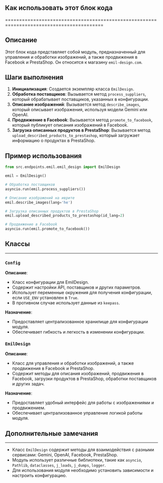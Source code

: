 ## Как использовать этот блок кода
=========================================================================================

Описание
-------------------------
Этот блок кода представляет собой модуль, предназначенный для управления и обработки изображений, а также продвижения в Facebook и PrestaShop. Он относится к магазину `emil-design.com`.

Шаги выполнения
-------------------------
1. **Инициализация**: Создается экземпляр класса `EmilDesign`.
2. **Обработка поставщиков**: Вызывается метод `process_suppliers`, который обрабатывает поставщиков, указанных в конфигурации.
3. **Описание изображений**: Вызывается метод `describe_images`, который описывает изображения, используя модели Gemini или OpenAI.
4. **Продвижение в Facebook**: Вызывается метод `promote_to_facebook`, который публикует описания изображений в Facebook.
5. **Загрузка описанных продуктов в PrestaShop**: Вызывается метод `upload_described_products_to_prestashop`, который загружает информацию о продуктах в PrestaShop.

Пример использования
-------------------------

```python
from src.endpoints.emil.emil_design import EmilDesign

emil = EmilDesign()

# Обработка поставщиков
asyncio.run(emil.process_suppliers())

# Описание изображений на иврите
emil.describe_images(lang='he')

# Загрузка описанных продуктов в PrestaShop
emil.upload_described_products_to_prestashop(id_lang=2)

# Продвижение в Facebook
asyncio.run(emil.promote_to_facebook())
```

## Классы
-------------------------
### `Config`
**Описание**:
- Класс конфигурации для EmilDesign.
- Содержит настройки API, поставщиков и других параметров.
- Использует переменные окружения для получения конфигурации, если `USE_ENV` установлен в `True`.
- В противном случае использует данные из `keepass`.

**Назначение**:
- Предоставляет централизованное хранилище для конфигурации модуля.
- Обеспечивает гибкость и легкость в изменении конфигурации.

### `EmilDesign`
**Описание**:
- Класс для управления и обработки изображений, а также продвижения в Facebook и PrestaShop.
- Содержит методы для описания изображений, продвижения в Facebook, загрузки продуктов в PrestaShop, обработки поставщиков и других задач.

**Назначение**:
- Предоставляет удобный интерфейс для работы с изображениями и продвижением.
- Обеспечивает централизованное управление логикой работы модуля.

## Дополнительные замечания
-------------------------
- Класс `EmilDesign` содержит методы для взаимодействия с разными сервисами: Gemini, OpenAI, Facebook, PrestaShop.
- Модуль использует различные библиотеки, такие как `asyncio`, `Pathlib`, `dataclasses`, `j_loads`, `j_dumps`, `logger`.
- Для использования модуля необходимо установить зависимости и настроить конфигурацию.

##